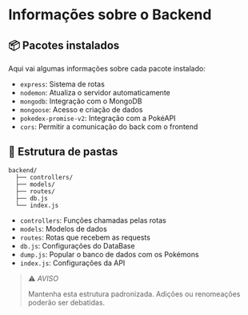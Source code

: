# Informações sobre o Backend

## 📦 Pacotes instalados

Aqui vai algumas informações sobre cada pacote instalado:

- `express`: Sistema de rotas
- `nodemon`: Atualiza o servidor automaticamente
- `mongodb`: Integração com o MongoDB
- `mongoose`: Acesso e criação de dados
- `pokedex-promise-v2`: Integração com a PokéAPI
- `cors`: Permitir a comunicação do back com o frontend

## 📂 Estrutura de pastas

```file-tree
backend/
  ├── controllers/
  ├── models/
  ├── routes/
  ├── db.js
  └── index.js
```

- `controllers`: Funções chamadas pelas rotas
- `models`: Modelos de dados
- `routes`: Rotas que recebem as requests
- `db.js`: Configurações do DataBase
- `dump.js`: Popular o banco de dados com os Pokémons
- `index.js`: Configurações da API

> ⚠️ *AVISO*
>
> Mantenha esta estrutura padronizada.
> Adições ou renomeações poderão ser debatidas.
